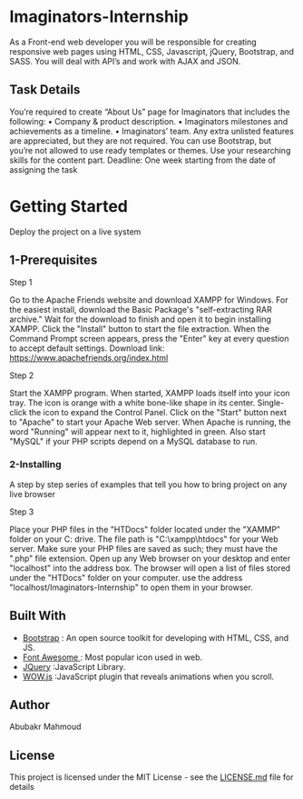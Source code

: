 # Imaginators-Internship
 As a Front-end web developer you will be responsible for creating responsive web pages using HTML, CSS, Javascript, jQuery, 
 Bootstrap, and SASS. You will deal with API’s and work with AJAX and JSON.
## Task Details
  You’re required to create “About Us” page for Imaginators that includes the following:
  • Company & product description.
  • Imaginators milestones and achievements as a timeline.
  • Imaginators’ team.
  Any extra unlisted features are appreciated, but they are not required. You can use
  Bootstrap, but you’re not allowed to use ready templates or themes.
  Use your researching skills for the content part.
  Deadline: One week starting from the date of assigning the task
# Getting Started
 Deploy the project on a live system
## 1-Prerequisites

Step 1

Go to the Apache Friends website and download XAMPP for Windows. For the easiest install,
download the Basic Package's "self-extracting RAR archive." Wait for the download to finish and open it to begin installing XAMPP. Click the "Install" button to start the file extraction. When the Command Prompt screen appears,
press the "Enter" key at every question to accept default settings.
Download link: https://www.apachefriends.org/index.html

Step 2

Start the XAMPP program. When started, 
XAMPP loads itself into your icon tray. The icon is orange with a white bone-like shape in its center.
Single-click the icon to expand the Control Panel. Click on the "Start" button next to "Apache" to start your Apache Web server. 
When Apache is running, the word "Running" will appear next to it, highlighted in green. Also start 
"MySQL" if your PHP scripts depend on a MySQL database to run.

### 2-Installing
 A step by step series of examples that tell you how to bring  project on any live browser
 
 
 Step 3
 
 
Place your PHP files in the "HTDocs" folder located under the "XAMMP" folder on your
 C: drive. The file path is "C:\xampp\htdocs" for your Web server. Make sure your PHP files are saved as such; 
they must have the ".php" file extension. Open up any Web browser on your desktop and enter "localhost" into the address box.
The browser will open a list of files stored under the "HTDocs" folder on your computer.
 use the address "localhost/Imaginators-Internship" to open them in your browser.
 
 
 ## Built With
  * [Bootstrap](https://getbootstrap.com/docs/3.3/) : An open source toolkit for developing with HTML, CSS, and JS.
  * [Font Awesome ](https://fontawesome.com/) : Most popular icon used in web.
  * [JQuery](https://jquery.com/) :JavaScript Library.
  * [WOW.js](http://mynameismatthieu.com/WOW/docs.html) :JavaScript plugin that reveals animations when you scroll.

## Author
  Abubakr Mahmoud

## License
 This project is licensed under the MIT License - see the [LICENSE.md]() file for details
